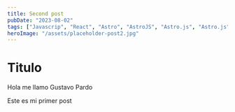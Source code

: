 ```yaml
---
title: Second post
pubDate: "2023-08-02"
tags: ["Javascrip", "React", "Astro", "AstroJS", "Astro.js", "Astro.js"]
heroImage: "/assets/placeholder-post2.jpg"
---
```

# Titulo
Hola me llamo Gustavo Pardo

Este es mi primer post